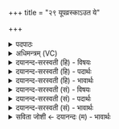 +++
title = "२९ यूपव्रस्काऽउत ये"

+++
<details><summary>पदपाठः</summary>

यू॒प॒व्र॒स्का ति॑ यूपऽव्र॒स्काः। उ॒त। ये। यू॒प॒वा॒हा इति॑ यूपऽवा॒हाः। च॒षाल॑म्। ये। अ॒श्व॒यू॒पायेति॑ अश्वऽयू॒पाय॑। तक्ष॑ति। ये। च॒। अर्व॑ते। पच॑नम्। स॒म्भर॒न्तीति॑ स॒म्ऽभर॑न्ति। उ॒तोऽइत्यु॒तो। तेषा॑म्। अ॒भिगू॑र्त्ति॒रित्य॒भिऽगू॑र्त्तिः। नः॒। इ॒न्व॒तु॒। २९।
</details>

<details><summary>अधिमन्त्रम् (VC)</summary>

- यज्ञो देवता
- गोतम ऋषिः
- भुरिक्त्रिष्टुप्
- धैवतः
</details>

<details><summary>दयानन्द-सरस्वती (हि) - विषयः</summary>

फिर वे क्या करें, इस विषय को अगले मन्त्र में कहा है ॥
</details>

<details><summary>दयानन्द-सरस्वती (हि) - पदार्थः</summary>

पदार्थान्वयभाषाः -  (ये) जो (यूपव्रस्काः) यज्ञखंभा के छेदने-बनाने (उत) और (ये) जो (यूपवाहाः) यज्ञस्तम्भ को पहुँचानेवाले (अश्वयूपाय) घोड़ा के बाँधने के लिये (चषालम्) खंभा के खण्ड को (तक्षति) काटते-छाँटते (ये, च) और जो (अर्वते) घोड़ा के लिए (पचनम्) जिस में पाक किया जाये, उस काम को (सम्भरन्ति) अच्छे प्रकार धारण करते वा पुष्ट करते (उतो) और जो उत्तम यत्न करते हैं (तेषाम्) उनका (अभिगूर्त्तिः) सब प्रकार से उद्यम (नः) हम लोगों को (इन्वतु) व्याप्त और प्राप्त होवे ॥२९ ॥
</details>

<details><summary>दयानन्द-सरस्वती (हि) - भावार्थः</summary>

भावार्थभाषाः -  जो कारुक शिल्पीजन घोड़ा के बाँधने आदि काम के काठों से विशेष काम बनाते और जो वैद्य घोड़े आदि पशुओं की ओषधि और उन की सजावट की सामग्रियों को इकट्ठा करते हैं, वे सदा उद्यम करते हुए हम लोगों को प्राप्त होवें ॥२९ ॥
</details>

<details><summary>दयानन्द-सरस्वती (सं) - विषयः</summary>

पुनस्ते किं कुर्युरित्याह ॥
</details>

<details><summary>दयानन्द-सरस्वती (सं) - पदार्थः</summary>

पदार्थान्वयभाषाः -  ये यूपव्रस्का उतापि ये यूपवाहा अश्वयूपाय चषालं तक्षति, ये चार्वते पचनं सम्भरन्ति, उतो ये प्रयतन्ते तेषामभिगूर्त्तिर्न इन्वतु ॥२९ ॥
</details>

<details><summary>दयानन्द-सरस्वती (सं) - भावार्थः</summary>

भावार्थभाषाः -  ये शिल्पिनोऽश्वबन्धनादीनि काष्ठविशेषजानि वस्तूनि निर्मिमते, ये च वैद्या अश्वादीनामौषधानि सम्भारांश्च संगृह्णन्ति, ते सदोद्यमिनः सन्तोऽस्मान् प्राप्नुवन्तु ॥२६ ॥
</details>

<details><summary>सविता जोशी ← दयानन्दः (म) - भावार्थः</summary>

भावार्थभाषाः -  जे कारागीर घोड्यांना बांधण्याच्या जीनसाठी लाकडाचे काम करतात व जे वैद्य लोक घोडे इत्यादी पशूंचे औषध व त्यांच्या सजावटीचे सामान जवळ बाळगतात असे उद्योगी लोक सदैव आपल्याजवळ असावेत.
</details>